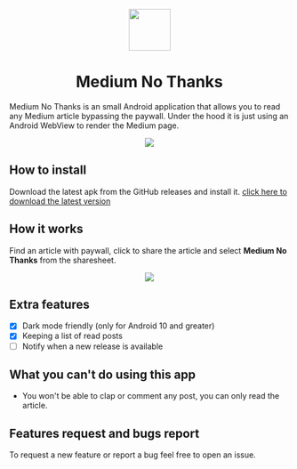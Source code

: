 <p align="center">
  <img src="https://github.com/a-chris/medium-no-thanks/blob/master/readme/logo.png" width="75" height="75"/>
</p>

<h1 align="center">Medium No Thanks</h1>

Medium No Thanks is an small Android application that allows you to read any Medium article bypassing the paywall. Under the hood it is just using an Android WebView to render the Medium page.

<p align="center">
  <img src="https://github.com/a-chris/medium-no-thanks/blob/master/readme/preview.png" />
</p>

## How to install

Download the latest apk from the GitHub releases and install it.
[click here to download the latest version](https://github.com/a-chris/medium-no-thanks/releases/download/1.2.1/mnt_1.2.1.apk)

## How it works

Find an article with paywall, click to share the article and select **Medium No Thanks** from the sharesheet.

<p align="center">
  <img src="https://github.com/a-chris/medium-no-thanks/blob/master/readme/sample.gif" />
</p>

## Extra features

* [x] Dark mode friendly (only for Android 10 and greater)
* [x] Keeping a list of read posts
* [ ] Notify when a new release is available

## What you can't do using this app

* You won't be able to clap or comment any post, you can only read the article.

## Features request and bugs report

To request a new feature or report a bug feel free to open an issue.


